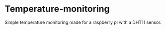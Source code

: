 # Temperature-monitoring
Simple temperature monitoring made for a raspberry pi with a DHT11 sensor.
